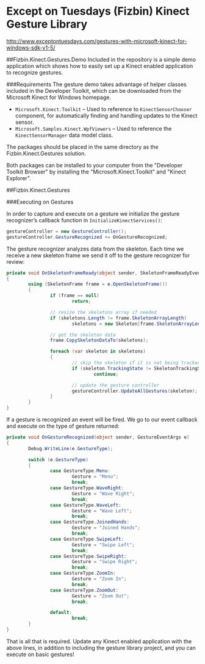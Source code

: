 Except on Tuesdays (Fizbin) Kinect Gesture Library
==================================================
http://www.exceptontuesdays.com/gestures-with-microsoft-kinect-for-windows-sdk-v1-5/

##Fizbin.Kinect.Gestures.Demo
Included in the repository is a simple demo application which shows how to easily set up a Kinect enabled application to recognize gestures.

###Requirements
The gesture demo takes advantage of helper classes included in the Developer Toolkit, which can be downloaded from the Microsoft Kinect for Windows homepage.
* `Microsoft.Kinect.Toolkit` – Used to reference to `KinectSensorChooser` component, for automatically finding and handling updates to the Kinect sensor.
* `Microsoft.Samples.Kinect.WpfViewers` – Used to reference the `KinectSensorManager` data model class.

The packages should be placed in the same directory as the Fizbin.Kinect.Gestures solution.

Both packages can be installed to your computer from the "Developer Toolkit Browser" by installing the "Microsoft.Kinect.Toolkit" and "Kinect Explorer".

##Fizbin.Kinect.Gestures

###Executing on Gestures

In order to capture and execute on a gesture we initialize the gesture recognizer’s callback function in `InitializeKinectServices()`:

```csharp
gestureController = new GestureController();
gestureController.GestureRecognized += OnGestureRecognized;
```

The gesture recognizer analyzes data from the skeleton.  Each time we receive a new skeleton frame we send it off to the gesture recognizer for review:

```csharp
private void OnSkeletonFrameReady(object sender, SkeletonFrameReadyEventArgs e)
{
        using (SkeletonFrame frame = e.OpenSkeletonFrame())
        {
                if (frame == null)
                        return;

                // resize the skeletons array if needed
                if (skeletons.Length != frame.SkeletonArrayLength)
                        skeletons = new Skeleton[frame.SkeletonArrayLength];

                // get the skeleton data
                frame.CopySkeletonDataTo(skeletons);

                foreach (var skeleton in skeletons)
                {
                        // skip the skeleton if it is not being tracked
                        if (skeleton.TrackingState != SkeletonTrackingState.Tracked)
                                continue;

                        // update the gesture controller
                        gestureController.UpdateAllGestures(skeleton);
                }
        }
}
```

If a gesture is recognized an event will be fired.  We go to our event callback and execute on the type of gesture returned:

```csharp
private void OnGestureRecognized(object sender, GestureEventArgs e)
{
        Debug.WriteLine(e.GestureType);

        switch (e.GestureType)
        {
                case GestureType.Menu:
                        Gesture = "Menu";
                        break;
                case GestureType.WaveRight:
                        Gesture = "Wave Right";
                        break;
                case GestureType.WaveLeft:
                        Gesture = "Wave Left";
                        break;
                case GestureType.JoinedHands:
                        Gesture = "Joined Hands";
                        break;
                case GestureType.SwipeLeft:
                        Gesture = "Swipe Left";
                        break;
                case GestureType.SwipeRight:
                        Gesture = "Swipe Right";
                        break;
                case GestureType.ZoomIn:
                        Gesture = "Zoom In";
                        break;
                case GestureType.ZoomOut:
                        Gesture = "Zoom Out";
                        break;

                default:
                        break;
        }
}
```

That is all that is required.  Update any Kinect enabled application with the above lines, in addition to including the gesture library project, and you can execute on basic gestures!